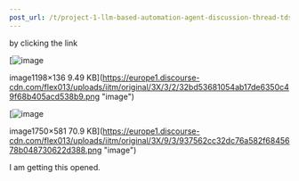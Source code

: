 ```yaml
---
post_url: /t/project-1-llm-based-automation-agent-discussion-thread-tds-jan-2025/164277/23
---
```

by clicking the link

[![image](https://europe1.discourse-cdn.com/flex013/uploads/iitm/optimized/3X/3/2/32bd53681054ab17de6350c49f68b405acd538b9_2_690x78.png)

image1198×136 9.49 KB](https://europe1.discourse-cdn.com/flex013/uploads/iitm/original/3X/3/2/32bd53681054ab17de6350c49f68b405acd538b9.png "image")

[![image](https://europe1.discourse-cdn.com/flex013/uploads/iitm/optimized/3X/9/3/937562cc32dc76a582f6845678b048730622d388_2_690x229.png)

image1750×581 70.9 KB](https://europe1.discourse-cdn.com/flex013/uploads/iitm/original/3X/9/3/937562cc32dc76a582f6845678b048730622d388.png "image")

  
I am getting this opened.